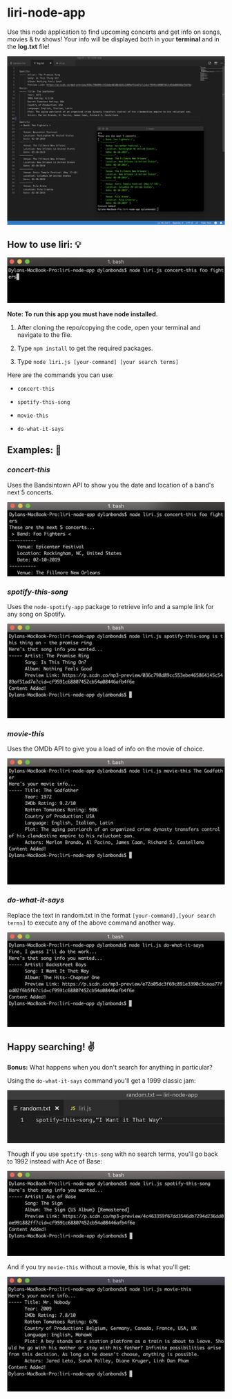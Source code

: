 # liri-node-app
Use this node application to find upcoming concerts and get info on songs, movies & tv shows! Your info will be displayed both in your **terminal** and in the **log.txt** file!

![Image showing the log.txt file](images/log-results.png)

## How to use liri: :bulb:

![Image showing the input format](images/input-example.png)

__Note: To run this app you must have node installed.__
1. After cloning the repo/copying the code, open your terminal and navigate to the file.

1. Type `npm install` to get the required packages.

1. Type `node liri.js [your-command] [your search terms]`

Here are the commands you can use:

  * `concert-this`
  
  * `spotify-this-song`
  
  * `movie-this`
  
  * `do-what-it-says`

## Examples: :mag_right: ##
### *concert-this* ### 
Uses the Bandsintown API to show you the date and location of a band's next 5 concerts.
   
   ![Image showing the concert-this output](images/concert-result.png)

### *spotify-this-song* ###
Uses the `node-spotify-app` package to retrieve info and a sample link for any song on Spotify.
   
   ![Image showing spotify-this-song output](images/spotify-result.png)

### *movie-this* ###
Uses the OMDb API to give you a load of info on the movie of choice.

   ![Image showing the movie-this output](images/movie-result.png)

### *do-what-it-says* ###
Replace the text in random.txt in the format `[your-command],[your search terms]` to execute any of the above command another way.

  ![Image showing do-what-it-says-output](images/random-txt-result.png)


## Happy searching! :v: ##

**Bonus:** What happens when you don't search for anything in particular?

Using the `do-what-it-says` command you'll get a 1999 classic jam:

![Image of random.txt](images/random-txt.png)

Though if you use `spotify-this-song` with no search terms, you'll go back to 1992 instead with Ace of Base:

![Image of spotify-this default search](images/spotify-no-input.png)

And if you try `movie-this` without a movie, this is what you'll get:

![Image of movie-this default search](images/movie-no-input.png)
